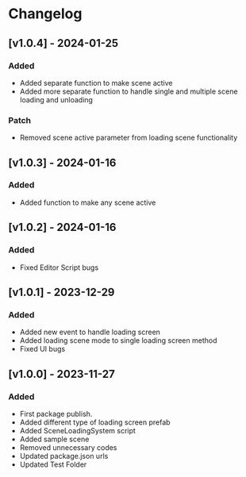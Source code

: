 # Changelog

## [v1.0.4] - 2024-01-25

### Added

- Added separate function to make scene active
- Added more separate function to handle single and multiple scene loading and unloading

### Patch

- Removed scene active parameter from loading scene functionality


## [v1.0.3] - 2024-01-16

### Added

- Added function to make any scene active


## [v1.0.2] - 2024-01-16

### Added

- Fixed Editor Script bugs

## [v1.0.1] - 2023-12-29

### Added

- Added new event to handle loading screen
- Added loading scene mode to single loading screen method 
- Fixed UI bugs




## [v1.0.0] - 2023-11-27

### Added

- First package publish.
- Added different type of loading screen prefab
- Added SceneLoadingSystem script
- Added sample scene
- Removed unnecessary codes
- Updated package.json urls
- Updated Test Folder
